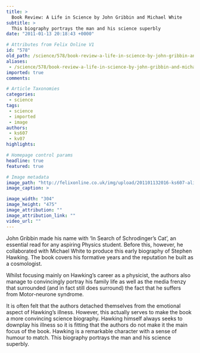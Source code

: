 ```yaml
---
title: >
  Book Review: A Life in Science by John Gribbin and Michael White
subtitle: >
  This biography portrays the man and his science superbly
date: "2011-01-13 20:18:43 +0000"

# Attributes from Felix Online V1
id: "578"
old_path: /science/578/book-review-a-life-in-science-by-john-gribbin-and-michael-white
aliases:
 - /science/578/book-review-a-life-in-science-by-john-gribbin-and-michael-white
imported: true
comments:

# Article Taxonomies
categories:
 - science
tags:
 - science
 - imported
 - image
authors:
 - ks607
 - kv07
highlights:

# Homepage control params
headline: true
featured: true

# Image metadata
image_path: "http://felixonline.co.uk/img/upload/201101132016-ks607-alifeins.jpg"
image_caption: >

image_width: "304"
image_height: "475"
image_attribution: ""
image_attribution_link: ""
video_url: ""
---
```


John Gribbin made his name with ‘In Search of Schrodinger’s Cat’, an essential read for any aspiring Physics student. Before this, however, he collaborated with Michael White to produce this early biography of Stephen Hawking. The book covers his formative years and the reputation he built as a cosmologist.

Whilst focusing mainly on Hawking’s career as a physicist, the authors also manage to convincingly portray his family life as well as the media frenzy that surrounded (and in fact still does surround) the fact that he suffers from Motor-neurone syndrome.

It is often felt that the authors detached themselves from the emotional aspect of Hawking’s illness. However, this actually serves to make the book a more convincing science biography. Hawking himself always seeks to downplay his illness so it is fitting that the authors do not make it the main focus of the book. Hawking is a remarkable character with a sense of humour to match. This biography portrays the man and his science superbly.
